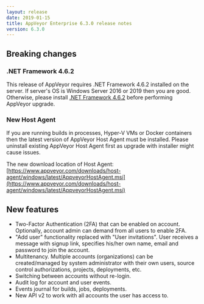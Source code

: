 ```yaml
---
layout: release
date: 2019-01-15
title: AppVeyor Enterprise 6.3.0 release notes
version: 6.3.0
---
```


## Breaking changes

### .NET Framework 4.6.2

This release of AppVeyor requires .NET Framework 4.6.2 installed on the server. If server's OS is Windows Server 2016 or 2019 then you are good.
Otherwise, please install [.NET Framework 4.6.2](https://www.microsoft.com/en-us/download/details.aspx?id=53344) before performing AppVeyor upgrade.

### New Host Agent

If you are running builds in processes, Hyper-V VMs or Docker containers then the latest version of AppVeyor Host Agent must be installed. Please uninstall existing AppVeyor Host Agent first as upgrade with installer might cause issues.

The new download location of Host Agent: [https://www.appveyor.com/downloads/host-agent/windows/latest/AppveyorHostAgent.msi](https://www.appveyor.com/downloads/host-agent/windows/latest/AppveyorHostAgent.msi)

## New features

* Two-Factor Authentication (2FA) that can be enabled on account. Optionally, account admin can demand from all users to enable 2FA.
* "Add user" functionality replaced with "User invitations". User receives a message with signup link, specifies his/her own name, email and password to join the account.
* Multitenancy. Multiple accounts (organizations) can be created/managed by system administrator with their own users, source control authorizations, projects, deployments, etc.
* Switching between accounts without re-login.
* Audit log for account and user events.
* Events journal for builds, jobs, deployments.
* New API v2 to work with all accounts the user has access to.